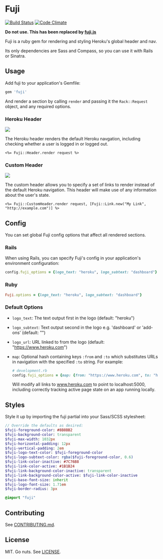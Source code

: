 Fuji
====

[![Build Status](https://travis-ci.org/heroku/fuji.png?branch=master)](https://travis-ci.org/heroku/fuji)
[![Code Climate](https://codeclimate.com/github/heroku/fuji.png)](https://codeclimate.com/github/heroku/fuji)

**Do not use. This has been replaced by [fuji.js](https://github.com/heroku/fuji.js)**

Fuji is a ruby gem for rendering and styling Heroku's global header and nav.

Its only dependencies are Sass and Compass, so you can use it with Rails or Sinatra.

Usage
-----

Add fuji to your application's Gemfile:

```ruby
gem 'fuji'
```

And render a section by calling `render` and passing it the `Rack::Request` object, and any required options.

### Heroku Header

![](http://f.cl.ly/items/1k0K312k2z3B0e1w3l3z/fuji-header.png)

The Heroku header renders the default Heroku navgation, including checking whether a user is logged in or logged out.

```erb
<%= Fuji::Header.render request %>
```

### Custom Header

![](http://f.cl.ly/items/1K0r0u1E1F2b2k260R0E/fuji-custom-header.png)

The custom header allows you to specify a set of links to render instead of the default Heroku navigation. This header will make use of any information about the user's state.

```erb
<%= Fuji::CustomHeader.render request, [Fuji::Link.new("My Link", "http://example.com")] %>
```

Config
------

You can set global Fuji config options that affect all rendered sections.

### Rails

When using Rails, you can specify Fuji's config in your application's environment configuration:

```ruby
config.fuji_options = {logo_text: "heroku", logo_subtext: "dashboard"}
```

### Ruby

```ruby
Fuji.options = {logo_text: "heroku", logo_subtext: "dashboard"}
```

### Default Options

* `logo_text`: The text output first in the logo (default: "heroku")
* `logo_subtext`: Text output second in the logo e.g. 'dashboard' or 'add-ons' (default: "")
* `logo_url`: URL linked to from the logo (default: "https://www.heroku.com")
* `map`: Optional hash containing keys `:from` and `:to` which substitutes URLs in navigation with the specified `:to` string. For example:

  ```ruby
  # development.rb
  config.fuji_options = {map: {from: "https://www.heroku.com", to: "http://localhost:5000"}}
  ```

  Will modify all links to www.heroku.com to point to localhost:5000, including correctly tracking active page state on an app running locally.

## Styles

Style it up by importing the fuji partial into your Sass/SCSS stylesheet:

```sass
// Override the defaults as desired:
$fuji-foreground-color: #8B8BB2
$fuji-background-color: transparent
$fuji-max-width: 1032px
$fuji-horizontal-padding: 12px
$fuji-vertical-padding: 2em
$fuji-logo-text-color: $fuji-foreground-color
$fuji-logo-subtext-color: rgba($fuji-foreground-color, 0.6)
$fuji-link-color-inactive: #7C76B8
$fuji-link-color-active: #1B1B24
$fuji-link-background-color-inactive: transparent
$fuji-link-background-color-active: $fuji-link-color-inactive
$fuji-base-font-size: inherit
$fuji-logo-font-size: 1.71em
$fuji-border-radius: 3px

@import "fuji"
```

## Contributing

See [CONTRIBUTING.md](CONTRIBUTING.md).

## License

MIT. Go nuts. See [LICENSE](LICENSE).
